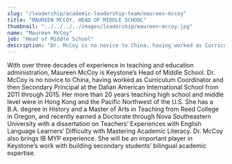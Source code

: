 ```yaml
---
slug: "/leadership/academic-leadership-team/maureen-mccoy"
title: "MAUREEN MCCOY, HEAD OF MIDDLE SCHOOL"
thumbnail: "../../../../images/leadership/maureen-mccoy.jpg"
name: "Maureen McCoy"
job: "Head of Middle School"
description: "Dr. McCoy is no novice to China, having worked as Curriculum Coordinator and then Secondary Principal at the Dalian American International School from 2011 through 2015. Her more than 20 years teaching high school and middle level were in Hong Kong and the Pacific Northwest of the U.S."
---
```


With over three decades of experience in teaching and education administration, Maureen McCoy is Keystone’s Head of Middle School. Dr. McCoy is no novice to China, having worked as Curriculum Coordinator and then Secondary Principal at the Dalian American International School from 2011 through 2015. Her more than 20 years teaching high school and middle level were in Hong Kong and the Pacific Northwest of the U.S. She has a B.A. degree in History and a Master of Arts in Teaching from Reed College in Oregon, and recently earned a Doctorate through Nova Southeastern University with a dissertation on Teachers’ Experiences with English Language Learners’ Difficulty with Mastering Academic Literacy. Dr. McCoy also brings IB MYP experience. She will be an important player in Keystone’s work with building secondary students’ bilingual academic expertise.
